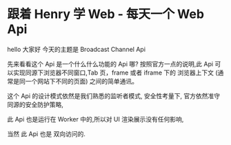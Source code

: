 # 跟着 Henry 学 Web - 每天一个 Web Api

hello 大家好 今天的主题是 Broadcast Channel Api

先来看看这个 Api 是一个什么什么功能的 Api 哪?
按照官方一点的说明,此 Api 可以实现同源下浏览器不同窗口,Tab 页，frame 或者 iframe 下的 浏览器上下文 (通常是同一个网站下不同的页面) 之间的简单通讯。

这个 Api 的设计模式依然是我们熟悉的监听者模式, 安全性考量下, 官方依然准守同源的安全防护策略,

此 Api 也是运行在 Worker 中的,所以对 UI 渲染展示没有任何影响,

当然 此 Api 也是 双向访问的.
